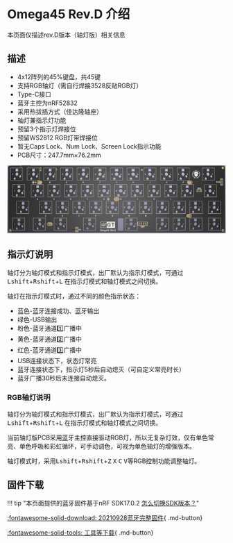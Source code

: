 Omega45 Rev.D 介绍
=====================
本页面仅描述rev.D版本（轴灯版）相关信息

描述
---------

- 4x12阵列的45%键盘，共45键
- 支持RGB轴灯（需自行焊接3528反贴RGB灯）
- Type-C接口
- 蓝牙主控为nRF52832
- 采用热拔插方式（佳达隆轴座）
- 轴灯兼指示灯功能
- 预留3个指示灯焊接位
- 预留WS2812 RGB灯带焊接位
- 暂无Caps Lock、Num Lock、Screen Lock指示功能
- PCB尺寸：247.7mm×76.2mm

![](../img/omega45.jpg "Omega45 PCB")

## 指示灯说明

轴灯分为轴灯模式和指示灯模式，出厂默认为指示灯模式，可通过<kbd>Lshift</kbd>+<kbd>Rshift</kbd>+<kbd>L</kbd> 在指示灯模式和轴灯模式之间切换。

轴灯在指示灯模式时，通过不同的颜色指示状态：

- 蓝色-蓝牙连接成功、蓝牙输出
- 绿色-USB输出
- 粉色-蓝牙通道1️⃣广播中
- 黄色-蓝牙通道2️⃣广播中
- 红色-蓝牙通道3️⃣广播中
- USB连接状态下，状态灯常亮
- 蓝牙连接状态下，指示灯5秒后自动熄灭（可自定义常亮时长）
- 蓝牙广播30秒后未连接自动熄灭。

### RGB轴灯说明

轴灯分为轴灯模式和指示灯模式，出厂默认为指示灯模式，可通过<kbd>Lshift</kbd>+<kbd>Rshift</kbd>+<kbd>L</kbd> 在指示灯模式和轴灯模式之间切换。

当前轴灯版PCB采用蓝牙主控直接驱动RGB灯，所以无复杂灯效，仅有单色常亮、单色呼吸和彩虹循环，可手动调色，可视为单色轴灯的增强版本。

轴灯模式时，采用<kbd>Lshift</kbd>+<kbd>Rshift</kbd>+<kbd>Z</kbd> <kbd>X</kbd> <kbd>C</kbd> <kbd>V</kbd>等RGB控制功能调整轴灯。

## 固件下载

!!! tip  "本页面提供的蓝牙固件基于nRF SDK17.0.2    [怎么切换SDK版本？](../faq.md#怎样切换不同SDK版本的固件)"

[:fontawesome-solid-download:  20210928蓝牙完整固件](http://glab.online/down/sdk17/Omega45-d-nrf52_all-20210928-5373ed7.hex){ .md-button}

[:fontawesome-solid-tools:  工具等下载](../down/download.md){ .md-button}
